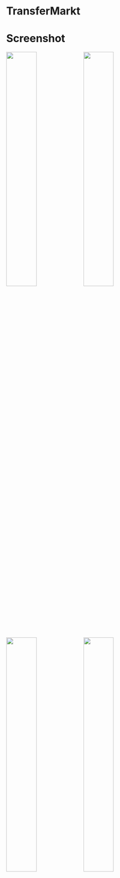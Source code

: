 # TransferMarkt
# Screenshot
<img src="https://github.com/Guvez03/TransferMarkt/TransferMarktApp/ScreenShots/home.png" width=40% /> <img src="https://github.com/Guvez03/TransferMarkt/TransferMarktApp/ScreenShots/detail.png" width=40% />
<img src="https://github.com/Guvez03/TransferMarkt/TransferMarktApp/ScreenShots/chart.png" width=40% /> <img src="https://github.com/Guvez03/TransferMarkt/TransferMarktApp/ScreenShots/clubs.png" width=40% />
